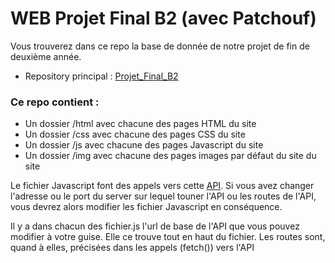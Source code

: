 # WEB Projet Final B2 (avec Patchouf)

Vous trouverez dans ce repo la base de donnée de notre projet de fin de deuxième année.

- Repository principal : [Projet_Final_B2](https://github.com/Patchouf/Projet_B2)

### Ce repo contient : 
- Un dossier /html avec chacune des pages HTML du site
- Un dossier /css avec chacune des pages CSS du site
- Un dossier /js avec chacune des pages Javascript du site
- Un dossier /img avec chacune des pages images par défaut du site du site

Le fichier Javascript font des appels vers cette [API](https://github.com/Yann-Fournier/API_Projet_Final_B2). Si vous avez changer l'adresse ou le port du server sur lequel touner l'API ou les routes de l'API, vous devrez alors modifier les fichier Javascript en conséquence. 

Il y a dans chacun des fichier.js l'url de base de l'API que vous pouvez modifier à votre guise. Elle ce trouve tout en haut du fichier. Les routes sont, quand à elles, précisées dans les appels (fetch()) vers l'API